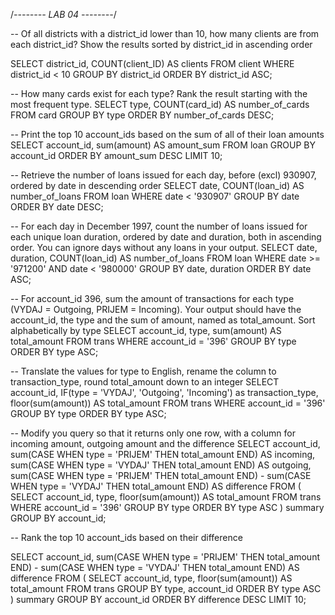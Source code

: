 /*--------
LAB 04
--------*/

-- Of all districts with a district_id lower than 10, how many clients are from each district_id? Show the results sorted by district_id in ascending order

SELECT
	district_id,
	COUNT(client_ID) AS clients
FROM client
WHERE district_id < 10
GROUP BY district_id
ORDER BY district_id ASC;

-- How many cards exist for each type? Rank the result starting with the most frequent type.
SELECT 
	type,
	COUNT(card_id) AS number_of_cards
FROM card
GROUP BY type
ORDER BY number_of_cards DESC;

-- Print the top 10 account_ids based on the sum of all of their loan amounts
SELECT
	account_id,
	sum(amount) AS amount_sum
FROM loan
GROUP BY account_id
ORDER BY amount_sum DESC
LIMIT 10;

-- Retrieve the number of loans issued for each day, before (excl) 930907, ordered by date in descending order
SELECT 
	date,
	COUNT(loan_id) AS number_of_loans
FROM loan
WHERE date < '930907'
GROUP BY date
ORDER BY date DESC;

-- For each day in December 1997, count the number of loans issued for each unique loan duration, ordered by date and duration, both in ascending order. You can ignore days without any loans in your output.
SELECT 
	date,
	duration,
	COUNT(loan_id) AS number_of_loans
FROM loan
WHERE date >= '971200'
	AND date < '980000'
GROUP BY date, duration
ORDER BY date ASC;

--  For account_id 396, sum the amount of transactions for each type (VYDAJ = Outgoing, PRIJEM = Incoming). Your output should have the account_id, the type and the sum of amount, named as total_amount. Sort alphabetically by type
SELECT 
	 account_id,
	 type,
	 sum(amount) AS total_amount
FROM trans 
WHERE account_id = '396'
GROUP BY type
ORDER BY type ASC;

-- Translate the values for type to English, rename the column to transaction_type, round total_amount down to an integer
SELECT 
	 account_id,
	 IF(type = 'VYDAJ', 'Outgoing', 'Incoming') as transaction_type,
	 floor(sum(amount)) AS total_amount
FROM trans 
WHERE account_id = '396'
GROUP BY type
ORDER BY type ASC;

-- Modify you query so that it returns only one row, with a column for incoming amount, outgoing amount and the difference
SELECT
	account_id, 
	sum(CASE
	WHEN type = 'PRIJEM' THEN total_amount
	END) AS incoming,
	sum(CASE
	WHEN type = 'VYDAJ' THEN total_amount
	END) AS outgoing,
	sum(CASE
	WHEN type = 'PRIJEM' THEN total_amount
	END) - sum(CASE
	WHEN type = 'VYDAJ' THEN total_amount
	END) AS difference
FROM (
    	SELECT 
	 		account_id,
	 		type,
	 		floor(sum(amount)) AS total_amount
		FROM trans 
		WHERE account_id = '396'
		GROUP BY type
		ORDER BY type ASC
) summary
GROUP BY account_id;
	
-- Rank the top 10 account_ids based on their difference

SELECT
	account_id, 
	sum(CASE
	WHEN type = 'PRIJEM' THEN total_amount
	END) - sum(CASE
	WHEN type = 'VYDAJ' THEN total_amount
	END) AS difference
FROM (
    	SELECT 
	 		account_id,
	 		type,
	 		floor(sum(amount)) AS total_amount
		FROM trans 
		GROUP BY type, account_id
		ORDER BY type ASC
) summary
GROUP BY account_id
ORDER BY difference DESC
LIMIT 10;
